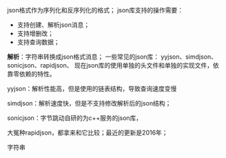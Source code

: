 json格式作为序列化和反序列化的格式；
json库支持的操作需要：
- 支持创建、解析json消息；
- 支持增删改；
- 支持查询数据；


**解析**：字符串转换成json格式消息；
一些常见的json库：
yyjson、simdjson、sonicjson、rapidjson、
现在json库的使用单独的头文件和单独的实现文件，依靠零依赖的特性。

yyjson：解析性能高，但是使用的链表结构，导致查询速度变慢

simdjson：解析速度快，但是不支持修改解析后的json结构；

sonicjson：字节跳动自研的为c++服务的json库，




大冤种rapidjson，都拿来和它比较；最近的更新是2016年；

字符串